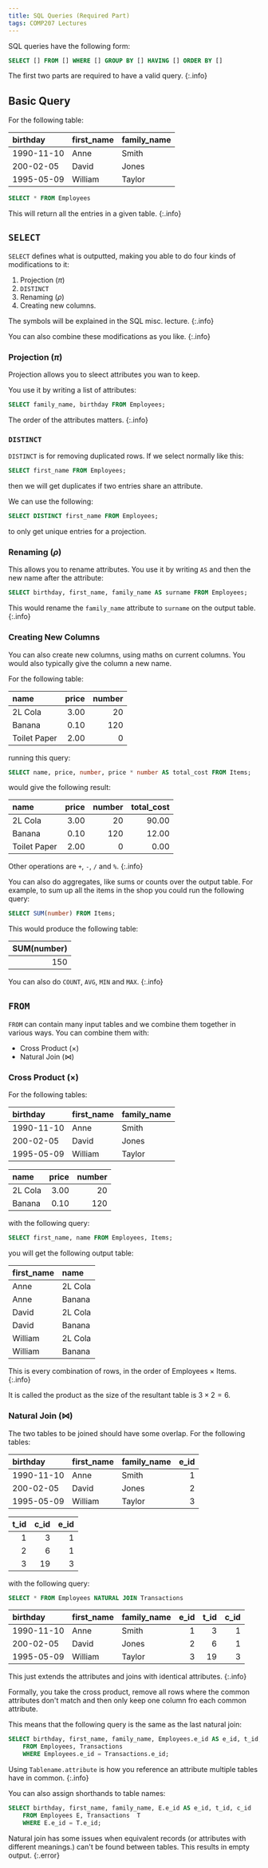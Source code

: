 ```yaml
---
title: SQL Queries (Required Part)
tags: COMP207 Lectures
---
```

SQL queries have the following form:

```sql
SELECT [] FROM [] WHERE [] GROUP BY [] HAVING [] ORDER BY []
```

The first two parts are required to have a valid query.
{:.info}

## Basic Query
For the following table:

| birthday | first_name | family_name |
| :-- | :-- | :-- |
| 1990-11-10 | Anne | Smith |
| 200-02-05 | David | Jones |
| 1995-05-09 | William | Taylor |

```sql
SELECT * FROM Employees
```

This will return all the entries in a given table.
{:.info}

## `SELECT`
`SELECT` defines what is outputted, making you able to do four kinds of modifications to it:

1. Projection ($\pi$)
1. `DISTINCT`
1. Renaming ($\rho$)
1. Creating new columns.

The symbols will be explained in the SQL misc. lecture.
{:.info}

You can also combine these modifications as you like.
{:.info}

### Projection ($\pi$)
Projection allows you to sleect attributes you wan to keep. 

You use it by writing a list of attributes:

```sql
SELECT family_name, birthday FROM Employees;
```

The order of the attributes matters.
{:.info}

### `DISTINCT`
`DISTINCT` is for removing duplicated rows. If we select normally like this:

```sql
SELECT first_name FROM Employees;
```

then we will get duplicates if two entries share an attribute.

We can use the following:

```sql
SELECT DISTINCT first_name FROM Employees;
```

to only get unique entries for a projection.


### Renaming ($\rho$)
This allows you to rename attributes. You use it by writing `AS` and then the new name after the attribute:

```sql
SELECT birthday, first_name, family_name AS surname FROM Employees;
```

This would rename the `family_name` attribute to `surname` on the output table.
{:.info}

### Creating New Columns
You can also create new columns, using maths on current columns. You would also typically give the column a new name.

For the following table:

| name | price | number |
| :-- | --: | --: |
| 2L Cola | 3.00 | 20 |
| Banana | 0.10 | 120 |
| Toilet Paper | 2.00 | 0|

running this query:

```sql
SELECT name, price, number, price * number AS total_cost FROM Items;
```

would give the following result:

| name | price | number | total_cost |
| :-- | --: | --: | --: |
| 2L Cola | 3.00 | 20 | 90.00 |
| Banana | 0.10 | 120 | 12.00 |
| Toilet Paper | 2.00 | 0| 0.00 |

Other operations are `+`, `-`, `/` and `%`.
{:.info}

You can also do aggregates, like sums or counts over the output table. For example, to sum up all the items in the shop you could run the following query:

```sql
SELECT SUM(number) FROM Items;
```

This would produce the following table:

| SUM(number) |
| --: |
| 150 |

You can also do `COUNT`, `AVG`, `MIN` and `MAX`.
{:.info}

## `FROM`
`FROM` can contain many input tables and we combine them together in various ways. You can combine them with:

* Cross Product ($\times$)
* Natural Join ($\bowtie$)

### Cross Product ($\times$)
For the following tables:

| birthday | first_name | family_name |
| :-- | :-- | :-- |
| 1990-11-10 | Anne | Smith |
| 200-02-05 | David | Jones |
| 1995-05-09 | William | Taylor |

| name | price | number |
| :-- | --: | --: |
| 2L Cola | 3.00 | 20 |
| Banana | 0.10 | 120 |

with the following query:

```sql
SELECT first_name, name FROM Employees, Items;
```

you will get the following output table:

| first_name | name |
| :-- | :-- |
| Anne | 2L Cola |
| Anne | Banana |
| David | 2L Cola |
| David | Banana |
| William | 2L Cola |
| William | Banana |

This is every combination of rows, in the order of Employees $\times$ Items.
{:.info}

It is called the product as the size of the resultant table is $3\times2=6$.

### Natural Join ($\bowtie$)
The two tables to be joined should have some overlap. For the following tables:

| birthday | first_name | family_name | e_id |
| :-- | :-- | :-- | --: |
| 1990-11-10 | Anne | Smith | 1 |
| 200-02-05 | David | Jones | 2 |
| 1995-05-09 | William | Taylor | 3 |

| t_id | c_id | e_id |
| --: | --: | --: |
| 1 | 3 | 1 |
| 2 | 6 | 1 |
| 3 | 19 | 3 |

with the following query:

```sql
SELECT * FROM Employees NATURAL JOIN Transactions
```

| birthday | first_name | family_name | e_id | t_id | c_id |
| :-- | :-- | :-- | --: | --: | --: |
| 1990-11-10 | Anne | Smith | 1 | 3 | 1 |
| 200-02-05 | David | Jones | 2 | 6 | 1 |
| 1995-05-09 | William | Taylor | 3 | 19 | 3 |

This just extends the attributes and joins with identical attributes.
{:.info}

Formally, you take the cross product, remove all rows where the common attributes don't match and then only keep one column fro each common attribute.

This means that the following query is the same as the last natural join:

```sql 
SELECT birthday, first_name, family_name, Employees.e_id AS e_id, t_id, c_id 
	FROM Employees, Transactions 
	WHERE Employees.e_id = Transactions.e_id;
```

Using `Tablename.attribute` is how you reference an attribute multiple tables  have in common.
{:.info}

You can also assign shorthands to table names:

```sql 
SELECT birthday, first_name, family_name, E.e_id AS e_id, t_id, c_id 
	FROM Employees E, Transactions  T
	WHERE E.e_id = T.e_id;
```

Natural join has some issues when equivalent records (or attributes with different meanings.) can't be found between tables. This results in empty output. 
{:.error}